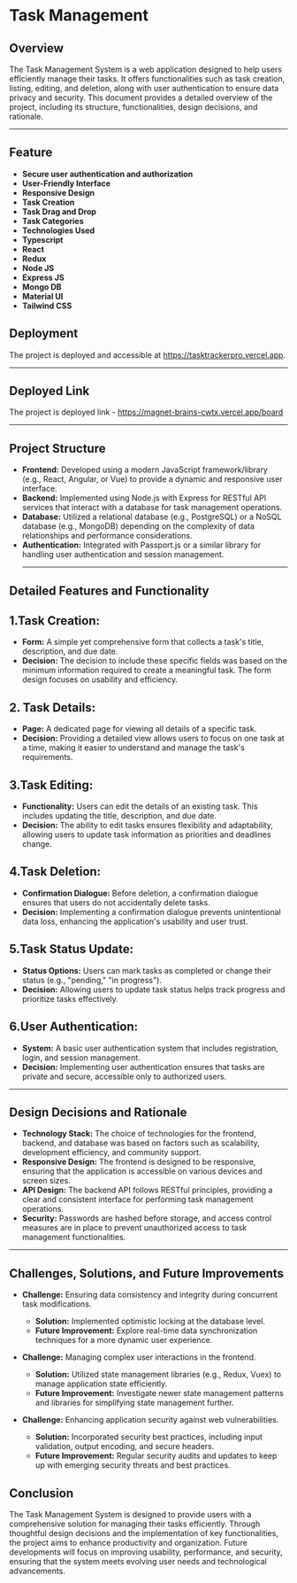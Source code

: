 # Task Management

## Overview
The Task Management System is a web application designed to help users efficiently manage their tasks. It offers functionalities such as task creation, listing, editing, and deletion, along with user authentication to ensure data privacy and security. This document provides a detailed overview of the project, including its structure, functionalities, design decisions, and rationale.

<hr/>

## Feature
- **Secure user authentication and authorization**
- **User-Friendly Interface**
- **Responsive Design**
- **Task Creation**
- **Task Drag and Drop**
- **Task Categories**
- **Technologies Used**
- **Typescript**
- **React**
- **Redux**
- **Node JS**
- **Express JS**
- **Mongo DB**
- **Material UI**
- **Tailwind CSS**

## Deployment
The project is deployed and accessible at https://tasktrackerpro.vercel.app.

<hr/>

## Deployed Link
The project is deployed link -  https://magnet-brains-cwtx.vercel.app/board

<hr/>

## Project Structure

- **Frontend:** Developed using a modern JavaScript framework/library (e.g., React, Angular, or Vue) to provide a dynamic and responsive user interface.
- **Backend:** Implemented using Node.js with Express for RESTful API services that interact with a database for task management operations.
- **Database:** Utilized a relational database (e.g., PostgreSQL) or a NoSQL database (e.g., MongoDB) depending on the complexity of data relationships and performance considerations.
- **Authentication:** Integrated with Passport.js or a similar library for handling user authentication and session management.
  <hr/>
  
## Detailed Features and Functionality

## 1.Task Creation:

  - **Form:**  A simple yet comprehensive form that collects a task's title, description, and due date.
  - **Decision:** The decision to include these specific fields was based on the minimum information required to create a meaningful task. The form design focuses on usability and efficiency.

## 2. Task Details:

  - **Page:** A dedicated page for viewing all details of a specific task.
  - **Decision:** Providing a detailed view allows users to focus on one task at a time, making it easier to understand and manage the task's requirements.
    
## 3.Task Editing:

  - **Functionality:** Users can edit the details of an existing task. This includes updating the title, description, and due date.
  - **Decision:** The ability to edit tasks ensures flexibility and adaptability, allowing users to update task information as priorities and deadlines change.

## 4.Task Deletion:
  - **Confirmation Dialogue:** Before deletion, a confirmation dialogue ensures that users do not accidentally delete tasks.
  - **Decision:** Implementing a confirmation dialogue prevents unintentional data loss, enhancing the application's usability and user trust.

    
## 5.Task Status Update:
  - **Status Options:** Users can mark tasks as completed or change their status (e.g., "pending," "in progress").
  - **Decision:** Allowing users to update task status helps track progress and prioritize tasks effectively.

## 6.User Authentication:
  - **System:** A basic user authentication system that includes registration, login, and session management.
  - **Decision:**  Implementing user authentication ensures that tasks are private and secure, accessible only to authorized users.
<hr/>

## Design Decisions and Rationale
- **Technology Stack:** The choice of technologies for the frontend, backend, and database was based on factors such as scalability, development efficiency, and community support.
- **Responsive Design:**  The frontend is designed to be responsive, ensuring that the application is accessible on various devices and screen sizes.
- **API Design:** The backend API follows RESTful principles, providing a clear and consistent interface for performing task management operations.
- **Security:** Passwords are hashed before storage, and access control measures are in place to prevent unauthorized access to task management functionalities.
<hr/>
  
## Challenges, Solutions, and Future Improvements
- **Challenge:** Ensuring data consistency and integrity during concurrent task modifications.
  - **Solution:** Implemented optimistic locking at the database level.
  - **Future Improvement:** Explore real-time data synchronization techniques for a more dynamic user experience.

- **Challenge:**  Managing complex user interactions in the frontend.
  - **Solution:** Utilized state management libraries (e.g., Redux, Vuex) to manage application state efficiently.
  - **Future Improvement:** Investigate newer state management patterns and libraries for simplifying state management further.

- **Challenge:** Enhancing application security against web vulnerabilities.
  - **Solution:** Incorporated security best practices, including input validation, output encoding, and secure headers.
  - **Future Improvement:** Regular security audits and updates to keep up with emerging security threats and best practices.

## Conclusion
The Task Management System is designed to provide users with a comprehensive solution for managing their tasks efficiently. Through thoughtful design decisions and the implementation of key functionalities, the project aims to enhance productivity and organization. Future developments will focus on improving usability, performance, and security, ensuring that the system meets evolving user needs and technological advancements.
